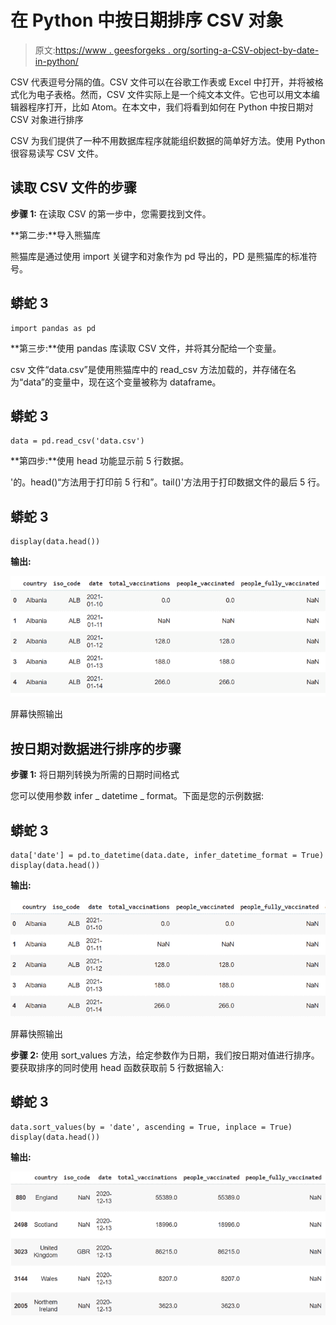 # 在 Python 中按日期排序 CSV 对象

> 原文:[https://www . geesforgeks . org/sorting-a-CSV-object-by-date-in-python/](https://www.geeksforgeeks.org/sorting-a-csv-object-by-dates-in-python/)

CSV 代表逗号分隔的值。CSV 文件可以在谷歌工作表或 Excel 中打开，并将被格式化为电子表格。然而，CSV 文件实际上是一个纯文本文件。它也可以用文本编辑器程序打开，比如 Atom。在本文中，我们将看到如何在 Python 中按日期对 CSV 对象进行排序

CSV 为我们提供了一种不用数据库程序就能组织数据的简单好方法。使用 Python 很容易读写 CSV 文件。

## 读取 CSV 文件的步骤

**步骤 1:** 在读取 CSV 的第一步中，您需要找到文件。

**第二步:**导入熊猫库

熊猫库是通过使用 import 关键字和对象作为 pd 导出的，PD 是熊猫库的标准符号。

## 蟒蛇 3

```
import pandas as pd
```

**第三步:**使用 pandas 库读取 CSV 文件，并将其分配给一个变量。

csv 文件“data.csv”是使用熊猫库中的 read_csv 方法加载的，并存储在名为“data”的变量中，现在这个变量被称为 dataframe。

## 蟒蛇 3

```
data = pd.read_csv('data.csv')
```

**第四步:**使用 head 功能显示前 5 行数据。

'的。head()“方法用于打印前 5 行和”。tail()'方法用于打印数据文件的最后 5 行。

## 蟒蛇 3

```
display(data.head())
```

**输出:**

![](img/3d8dabfe5d14f0e50f510d6aa2649007.png)

屏幕快照输出

## 按日期对数据进行排序的步骤

**步骤 1:** 将日期列转换为所需的日期时间格式

您可以使用参数 infer _ datetime _ format。下面是您的示例数据:

## 蟒蛇 3

```
data['date'] = pd.to_datetime(data.date, infer_datetime_format = True)
display(data.head())
```

**输出:**

![](img/57e9b1e7b3dc5dfabb263133357a0cd9.png)

屏幕快照输出

**步骤 2:** 使用 sort_values 方法，给定参数作为日期，我们按日期对值进行排序。要获取排序的同时使用 head 函数获取前 5 行数据输入:

## 蟒蛇 3

```
data.sort_values(by = 'date', ascending = True, inplace = True)
display(data.head())
```

**输出:**

![](img/d84bb46c3c929d047f882280c4f079f1.png)